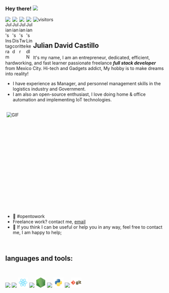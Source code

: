 ### Hey there! <img src="https://media0.giphy.com/media/w1OBpBd7kJqHrJnJ13/giphy.gif?cid=ecf05e4772uwxtokn2sginrdn7yxyc1ryht0bbnzqd8ap5q1&rid=giphy.gif&ct=s" width="25px">


![visitors](https://visitor-badge.glitch.me/badge?page_id=Jdcastillo314.Jdcastillo314&left_color=blue&right_color=black)
<a href="https://www.instagram.com/jdcastillo314/">
  <img align="left" alt="Julian's Instagram" width="22px" src="https://raw.githubusercontent.com/hussainweb/hussainweb/main/icons/instagram.png" />
</a>
<a href="https://discord.gg/SSRdzPaCzg">
  <img align="left" alt="Julian's Discord" width="22px" src="https://raw.githubusercontent.com/peterthehan/peterthehan/master/assets/discord.svg" />
</a>
<a href="https://twitter.com/jdcastillo314">
  <img align="left" alt="Julian's Twitter" width="22px" src="https://raw.githubusercontent.com/peterthehan/peterthehan/master/assets/twitter.svg" />
</a>
<a href="https://www.linkedin.com/in/jdcastillo314/">
  <img align="left" alt="Julian's LinkedIN" width="22px" src="https://raw.githubusercontent.com/peterthehan/peterthehan/master/assets/linkedin.svg" />
</a>

<br/>
<H2> Julian David Castillo </H2>

It's my name, I am an entrepreneur, dedicated, efficient, hardworking, and fast learner passionate freelance ***full stack developer*** from Mexico City. Hi-tech and Gadgets addict, My hobby is to make dreams into reality!

- I have experience as Manager, and personnel management skills in the logistics industry and Government.
- I am also an open-source enthusiast,  I love doing home & office automation and implementing IoT technologies.
<br/>

  <img align="right" alt="GIF" src="https://media1.giphy.com/media/3ov9jNziFTMfzSumAw/giphy.gif?cid=ecf05e47mdlfbwj8vbacm6aeka4wzekqrqlgon51gunnwrf7&rid=giphy.gif&ct=g" width="500" height="320" />
  
  
- 💼 #opentowork
- Freelance work? contact me,  [email](mailto:julian@domify360.com.mx)
- 💬 If you think I can be useful or help you in any way, feel free to contact me, I am happy to help;
<br/>
<h2>languages and tools:</h2>  
<br/>

<code><img height="32" src="https://github.com/abranhe/programming-languages-logos/blob/master/src/html/html_32x32.png?raw=true"></code>
<code><img height="32" src="https://github.com/abranhe/programming-languages-logos/blob/master/src/css/css_32x32.png?raw=true"></code>
<code><img height="32" src="https://raw.githubusercontent.com/github/explore/80688e429a7d4ef2fca1e82350fe8e3517d3494d/topics/react/react.png"></code>
<code><img height="32" src="https://github.com/abranhe/programming-languages-logos/blob/master/src/java/java_32x32.png?raw=true"></code>
<code><img height="32" src="https://raw.githubusercontent.com/github/explore/80688e429a7d4ef2fca1e82350fe8e3517d3494d/topics/nodejs/nodejs.png"></code>
<code><img height="32" src="https://github.com/abranhe/programming-languages-logos/blob/master/src/javascript/javascript_32x32.png?raw=true"></code>
<code><img height="32" src="https://raw.githubusercontent.com/github/explore/80688e429a7d4ef2fca1e82350fe8e3517d3494d/topics/python/python.png"></code>
<code><img height="32" src="https://github.com/abranhe/programming-languages-logos/blob/master/src/typescript/typescript_32x32.png?raw=true"></code>
<code><img height="32" src="https://raw.githubusercontent.com/github/explore/80688e429a7d4ef2fca1e82350fe8e3517d3494d/topics/git/git.png"></code>

